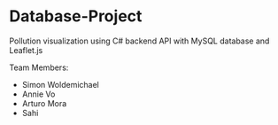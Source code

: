 # Database-Project

Pollution visualization using C# backend API with MySQL database and Leaflet.js

Team Members:
  - Simon Woldemichael
  - Annie Vo
  - Arturo Mora
  - Sahi 
